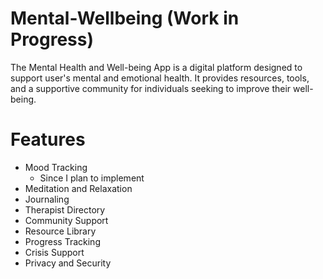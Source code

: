 # Mental-Wellbeing (Work in Progress)
The Mental Health and Well-being App is a digital platform designed to support user's mental and emotional health. It provides resources, tools, and a supportive community for individuals seeking to improve their well-being.

# Features
* Mood Tracking
  * Since I plan to implement 
* Meditation and Relaxation
* Journaling
* Therapist Directory
* Community Support
* Resource Library
* Progress Tracking
* Crisis Support
* Privacy and Security
